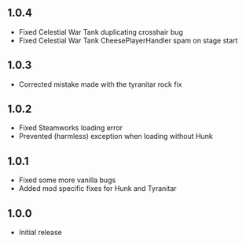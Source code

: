 ## 1.0.4

- Fixed Celestial War Tank duplicating crosshair bug
- Fixed Celestial War Tank CheesePlayerHandler spam on stage start

## 1.0.3

- Corrected mistake made with the tyranitar rock fix

## 1.0.2

- Fixed Steamworks loading error
- Prevented (harmless) exception when loading without Hunk

## 1.0.1

- Fixed some more vanilla bugs
- Added mod specific fixes for Hunk and Tyranitar

## 1.0.0

- Initial release